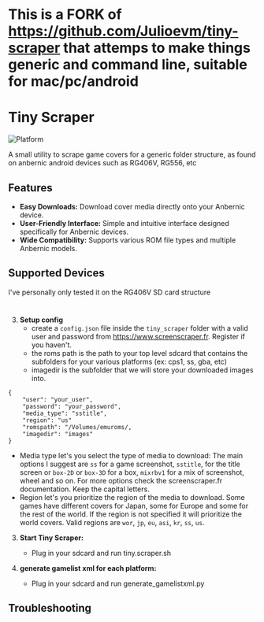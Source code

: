 # This is a FORK of https://github.com/Julioevm/tiny-scraper that attemps to make things generic and command line, suitable for mac/pc/android 

# Tiny Scraper

![Platform](https://img.shields.io/badge/platform-Anbernic-orange.svg)

A small utility to scrape game covers for a generic folder structure, as found on anbernic android devices such as RG406V, RG556, etc

## Features

- **Easy Downloads:** Download cover media directly onto your Anbernic device.
- **User-Friendly Interface:** Simple and intuitive interface designed specifically for Anbernic devices.
- **Wide Compatibility:** Supports various ROM file types and multiple Anbernic models.

## Supported Devices

I've personally only tested it on the RG406V SD card structure


#
3. **Setup config**
   - create a `config.json` file inside the `tiny_scraper` folder with a valid user and password from https://www.screenscraper.fr. Register if you haven't.
   - the roms path is the path to your top level sdcard that contains the subfolders for your various platforms (ex: cps1, ss, gba, etc)
   - imagedir is the subfolder that we will store your downloaded images into. 
```
{
    "user": "your_user",
    "password": "your_password",
    "media_type": "sstitle",
    "region": "us"
    "romspath": "/Volumes/emuroms/,
    "imagedir": "images"
}
```

- Media type let's you select the type of media to download: The main options I suggest are `ss` for a game screenshot, `sstitle`, for the title screen or `box-2D` or `box-3D` for a box, `mixrbv1` for a mix of screenshot, wheel and so on. For more options check the screenscraper.fr documentation. Keep the capital letters.
- Region let's you prioritize the region of the media to download. Some games have different covers for Japan, some for Europe and some for the rest of the world. If the region is not specified it will prioritize the world covers. Valid regions are `wor`, `jp`, `eu`, `asi`, `kr`, `ss`, `us`.

3. **Start Tiny Scraper:**
   - Plug in your sdcard and run tiny.scraper.sh

3. **generate gamelist xml for each platform:**
   - Plug in your sdcard and run generate_gamelistxml.py


## Troubleshooting


